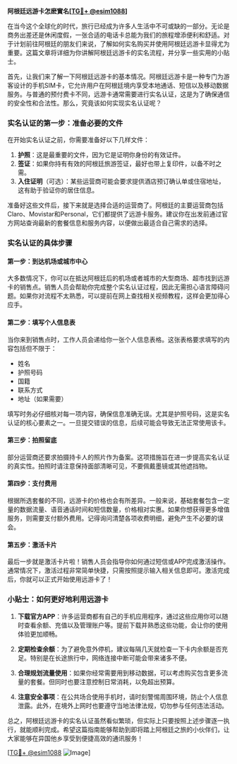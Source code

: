 **阿根廷远游卡怎麽實名[[TG💪+ @esim1088](https://t.me/s/esim1088)]**

在当今这个全球化的时代，旅行已经成为许多人生活中不可或缺的一部分。无论是商务出差还是休闲度假，一张合适的电话卡总能为我们的旅程增添便利和舒适。对于计划前往阿根廷的朋友们来说，了解如何实名购买并使用阿根廷远游卡显得尤为重要。这篇文章将详细为你讲解阿根廷远游卡的实名流程，并分享一些实用的小贴士。

首先，让我们来了解一下阿根廷远游卡的基本情况。阿根廷远游卡是一种专门为游客设计的手机SIM卡，它允许用户在阿根廷境内享受本地通话、短信以及移动数据服务。与普通的预付费卡不同，远游卡通常需要进行实名认证，这是为了确保通信的安全性和合法性。那么，究竟该如何实现实名认证呢？

### 实名认证的第一步：准备必要的文件

在开始实名认证之前，你需要准备好以下几样文件：

1. **护照**：这是最重要的文件，因为它是证明你身份的有效证件。
2. **签证**：如果你持有有效的阿根廷旅游签证，最好也带上复印件，以备不时之需。
3. **入住证明**（可选）：某些运营商可能会要求提供酒店预订确认单或住宿地址，这有助于验证你的居住信息。

准备好这些文件后，接下来就是选择合适的运营商了。阿根廷的主要运营商包括Claro、Movistar和Personal，它们都提供了远游卡服务。建议你在出发前通过官方网站查询最新的套餐信息和服务内容，以便做出最适合自己需求的选择。

### 实名认证的具体步骤

#### 第一步：到达机场或城市中心

大多数情况下，你可以在抵达阿根廷后的机场或者城市的大型商场、超市找到远游卡的销售点。销售人员会帮助你完成整个实名认证过程，因此无需担心语言障碍问题。如果你对流程不太熟悉，可以提前在网上查找相关视频教程，这样会更加得心应手。

#### 第二步：填写个人信息表

当你来到销售点时，工作人员会递给你一张个人信息表格。这张表格要求填写的内容包括但不限于：

- 姓名
- 护照号码
- 国籍
- 联系方式
- 地址（如果需要）

填写时务必仔细核对每一项内容，确保信息准确无误。尤其是护照号码，这是实名认证的核心要素之一。一旦提交错误的信息，后续可能会导致无法正常使用该卡。

#### 第三步：拍照留底

部分运营商还要求拍摄持卡人的照片作为备案。这项措施旨在进一步提高实名认证的真实性。拍照时请注意保持面部清晰可见，不要佩戴墨镜或其他遮挡物。

#### 第四步：支付费用

根据所选套餐的不同，远游卡的价格也会有所差异。一般来说，基础套餐包含一定量的数据流量、语音通话时间和短信数量，价格相对实惠。如果你想获得更多增值服务，则需要支付额外费用。记得询问清楚各项收费明细，避免产生不必要的误会。

#### 第五步：激活卡片

最后一步就是激活卡片啦！销售人员会指导你如何通过短信或APP完成激活操作。通常情况下，激活过程非常简单快捷，只需按照提示输入相关信息即可。激活完成后，你就可以正式开始使用远游卡了！

### 小贴士：如何更好地利用远游卡

1. **下载官方APP**：许多运营商都有自己的手机应用程序，通过这些应用你可以随时查看余额、充值以及管理账户等。提前下载并熟悉这些功能，会让你的使用体验更加顺畅。
   
2. **定期检查余额**：为了避免意外停机，建议每隔几天就检查一下卡内余额是否充足。特别是在长途旅行中，网络连接中断可能会带来诸多不便。

3. **合理规划流量使用**：如果你经常需要用到移动数据，可以考虑购买包含更多流量的套餐。但同时也要注意控制日常消耗，以免超出预算。

4. **注意安全事项**：在公共场合使用手机时，请时刻警惕周围环境，防止个人信息泄露。此外，在境外上网时也要遵守当地法律法规，切勿参与任何违法活动。

总之，阿根廷远游卡的实名认证虽然看似繁琐，但实际上只要按照上述步骤逐一执行，就能顺利完成。希望这篇指南能够帮助到即将踏上阿根廷之旅的小伙伴们，让大家能够在异国他乡享受到便捷高效的通讯服务！

[[TG💪+ @esim1088](https://t.me/s/esim1088) ![Image](https://i.postimg.cc/4NQfJmqS/Snipaste-2025-05-13-00-14-12.png)]